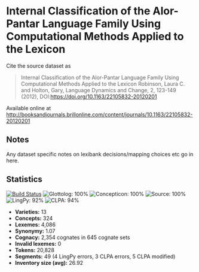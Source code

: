 # Internal Classification of the Alor-Pantar Language Family Using Computational Methods Applied to the Lexicon

Cite the source dataset as

> Internal Classification of the Alor-Pantar Language Family Using Computational Methods Applied to the Lexicon Robinson, Laura C. and Holton, Gary, Language Dynamics and Change, 2, 123-149 (2012), DOI:https://doi.org/10.1163/22105832-20120201

Available online at http://booksandjournals.brillonline.com/content/journals/10.1163/22105832-20120201

## Notes

Any dataset specific notes on lexibank decisions/mapping choices etc go in here.


## Statistics


[![Build Status](https://travis-ci.org/lexibank/robinsonap.svg?branch=master)](https://travis-ci.org/lexibank/robinsonap)
![Glottolog: 100%](https://img.shields.io/badge/Glottolog-100%25-brightgreen.svg "Glottolog: 100%")
![Concepticon: 100%](https://img.shields.io/badge/Concepticon-100%25-brightgreen.svg "Concepticon: 100%")
![Source: 100%](https://img.shields.io/badge/Source-100%25-brightgreen.svg "Source: 100%")
![LingPy: 92%](https://img.shields.io/badge/LingPy-92%25-green.svg "LingPy: 92%")
![CLPA: 94%](https://img.shields.io/badge/CLPA-94%25-green.svg "CLPA: 94%")

- **Varieties:** 13
- **Concepts:** 324
- **Lexemes:** 4,086
- **Synonymy:** 1.07
- **Cognacy:** 2,354 cognates in 645 cognate sets
- **Invalid lexemes:** 0
- **Tokens:** 20,828
- **Segments:** 49 (4 LingPy errors, 3 CLPA errors, 5 CLPA modified)
- **Inventory size (avg):** 26.92